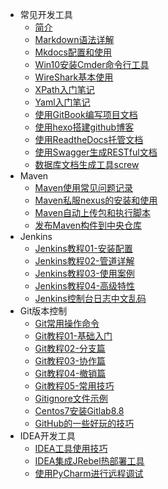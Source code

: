 * 常见开发工具
    * [简介](markdown/General/Tools/_readme.md)
    * [Markdown语法详解](markdown/General/Tools/Common/Markdown语法详解.md)
    * [Mkdocs配置和使用](markdown/General/Tools/Common/Mkdocs配置和使用.md)
    * [Win10安装Cmder命令行工具](markdown/General/Tools/Common/Win10安装Cmder命令行工具.md)
    * [WireShark基本使用](markdown/General/Tools/Common/WireShark基本使用.md)
    * [XPath入门笔记](markdown/General/Tools/Common/XPath入门笔记.md)
    * [Yaml入门笔记](markdown/General/Tools/Common/Yaml入门笔记.md)
    * [使用GitBook编写项目文档](markdown/General/Tools/Common/使用GitBook编写项目文档.md)
    * [使用hexo搭建github博客](markdown/General/Tools/Common/使用hexo搭建github博客.md)
    * [使用ReadtheDocs托管文档](markdown/General/Tools/Common/使用ReadtheDocs托管文档.md)
    * [使用Swagger生成RESTful文档](markdown/General/Tools/Common/使用Swagger生成RESTful文档.md)
    * [数据库文档生成工具screw](markdown/General/Tools/Common/数据库文档生成工具screw.md)
* Maven
    * [Maven使用常见问题记录](markdown/General/Tools/Maven/Maven使用常见问题记录.md)
    * [Maven私服nexus的安装和使用](markdown/General/Tools/Maven/Maven私服nexus的安装和使用.md)
    * [Maven自动上传包和执行脚本](markdown/General/Tools/Maven/Maven自动上传包和执行脚本.md)
    * [发布Maven构件到中央仓库](markdown/General/Tools/Maven/发布Maven构件到中央仓库.md)
* Jenkins
    * [Jenkins教程01-安装配置](markdown/General/Tools/Jenkins/Jenkins教程01-安装配置.md)
    * [Jenkins教程02-管道详解](markdown/General/Tools/Jenkins/Jenkins教程02-管道详解.md)
    * [Jenkins教程03-使用案例](markdown/General/Tools/Jenkins/Jenkins教程03-使用案例.md)
    * [Jenkins教程04-高级特性](markdown/General/Tools/Jenkins/Jenkins教程04-高级特性.md)
    * [Jenkins控制台日志中文乱码](markdown/General/Tools/Jenkins/Jenkins控制台日志中文乱码.md)
* Git版本控制
    * [Git常用操作命令](markdown/General/Tools/Git/Git常用操作命令.md)
    * [Git教程01-基础入门](markdown/General/Tools/Git/Git教程01-基础入门.md)
    * [Git教程02-分支篇](markdown/General/Tools/Git/Git教程02-分支篇.md)
    * [Git教程03-协作篇](markdown/General/Tools/Git/Git教程03-协作篇.md)
    * [Git教程04-撤销篇](markdown/General/Tools/Git/Git教程04-撤销篇.md)
    * [Git教程05-常用技巧](markdown/General/Tools/Git/Git教程05-常用技巧.md)
    * [Gitignore文件示例](markdown/General/Tools/Git/Gitignore文件示例.md)
    * [Centos7安装Gitlab8.8](markdown/General/Tools/Git/Centos7安装Gitlab8.8.md)
    * [GitHub的一些好玩的技巧](markdown/General/Tools/Git/GitHub的一些好玩的技巧.md)
* IDEA开发工具
    * [IDEA工具使用技巧](markdown/General/Tools/IDEA/IDEA工具使用技巧.md)
    * [IDEA集成JRebel热部署工具](markdown/General/Tools/IDEA/IDEA集成JRebel热部署工具.md)
    * [使用PyCharm进行远程调试](markdown/General/Tools/IDEA/使用PyCharm进行远程调试.md)

